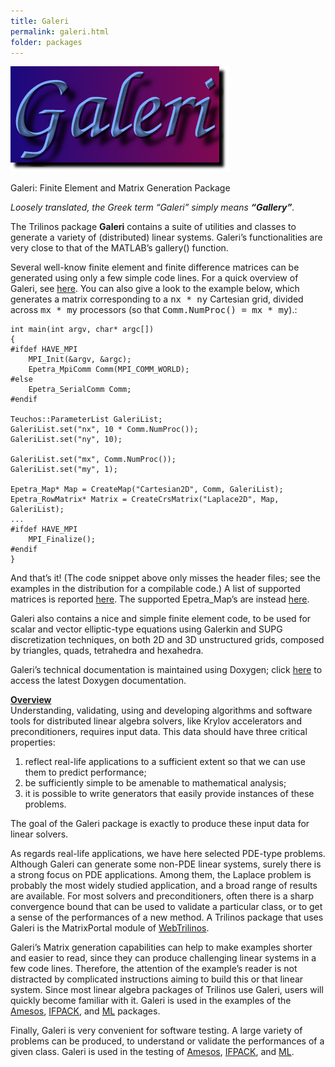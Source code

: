 ```yaml
---
title: Galeri
permalink: galeri.html
folder: packages
---
```


![Galeri Logo](images/galeri.png)

Galeri: Finite Element and Matrix Generation Package

_Loosely translated, the Greek term “Galeri” simply means **“Gallery”**._

The Trilinos package **Galeri** contains a suite of utilities and classes to generate a variety of (distributed) linear systems. 
Galeri’s functionalities are very close to that of the MATLAB’s gallery() function.

Several well-know finite element and finite difference matrices can be generated using only a few simple code lines. 
For a quick overview of Galeri, see [here](http://trilinos.org/oldsite/packages/galeri/slides-overview.html). 
You can also give a look to the example below, which generates a matrix corresponding to a <tt>nx * ny</tt> Cartesian grid, 
divided across <tt>mx * my</tt> processors (so that <tt>Comm.NumProc() = mx * my</tt>).:



    int main(int argv, char* argc[])
    {
    #ifdef HAVE_MPI
        MPI_Init(&argv, &argc);
        Epetra_MpiComm Comm(MPI_COMM_WORLD);
    #else
        Epetra_SerialComm Comm;
    #endif

    Teuchos::ParameterList GaleriList;
    GaleriList.set("nx", 10 * Comm.NumProc());
    GaleriList.set("ny", 10);
    
    GaleriList.set("mx", Comm.NumProc());
    GaleriList.set("my", 1);

    Epetra_Map* Map = CreateMap("Cartesian2D", Comm, GaleriList);
    Epetra_RowMatrix* Matrix = CreateCrsMatrix("Laplace2D", Map, GaleriList);
    ...
    #ifdef HAVE_MPI
        MPI_Finalize();
    #endif
    }



And that’s it! (The code snippet above only misses the header files; see the examples in the distribution for a compilable code.) A list of supported matrices is reported [here](http://trilinos.org/docs/dev/packages/galeri/doc/html/gl_GalleryCrsMatrix.html). The supported Epetra_Map’s are instead [here](http://trilinos.org/docs/dev/packages/galeri/doc/html/gl_GalleryMaps.html).

Galeri also contains a nice and simple finite element code, to be used for scalar and vector elliptic-type equations using Galerkin and SUPG discretization techniques, on both 2D and 3D unstructured grids, composed by triangles, quads, tetrahedra and hexahedra.

Galeri’s technical documentation is maintained using Doxygen; click [here](http://trilinos.org/docs/dev/packages/galeri/doc/html/index.html) to access the latest Doxygen documentation.

<span style="text-decoration: underline;">**Overview**</span>  
Understanding, validating, using and developing algorithms and software tools for distributed linear algebra solvers, like Krylov accelerators and preconditioners, requires input data. This data should have three critical properties:

1.  reflect real-life applications to a sufficient extent so that we can use them to predict performance;
2.  be sufficiently simple to be amenable to mathematical analysis;
3.  it is possible to write generators that easily provide instances of these problems.

The goal of the Galeri package is exactly to produce these input data for linear solvers.

As regards real-life applications, we have here selected PDE-type problems. Although Galeri can generate some non-PDE linear systems, surely there is a strong focus on PDE applications. Among them, the Laplace problem is probably the most widely studied application, and a broad range of results are available. For most solvers and preconditioners, often there is a sharp convergence bound that can be used to validate a particular class, or to get a sense of the performances of a new method. A Trilinos package that uses Galeri is the MatrixPortal module of [WebTrilinos](http://trilinos.org/packages/webtrilinos).

Galeri’s Matrix generation capabilities can help to make examples shorter and easier to read, since they can produce challenging linear systems in a few code lines. Therefore, the attention of the example’s reader is not distracted by complicated instructions aiming to build this or that linear system. Since most linear algebra packages of Trilinos use Galeri, users will quickly become familiar with it. Galeri is used in the examples of the [Amesos](amesos.html), [IFPACK](ifpack.html), and [ML](ml.html) packages.

Finally, Galeri is very convenient for software testing. A large variety of problems can be produced, to understand or validate the performances of a given class. Galeri is used in the testing of [Amesos](amesos.html), [IFPACK](ifpack.html), and [ML](ml.html).
